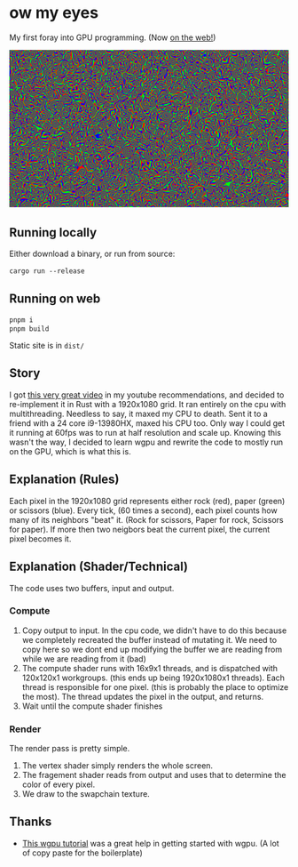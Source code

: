 # ow my eyes
My first foray into GPU programming. (Now [on the web!](https://owmyeyes.wackery.com/))

![ow my eyes](ow.png)


## Running locally
Either download a binary, or run from source:
```
cargo run --release
```

## Running on web

```
pnpm i
pnpm build
```
Static site is in `dist/`


## Story
I got [this very great video](https://www.youtube.com/watch?v=TvZI6Xc0J1Y) in my youtube recommendations, and decided to re-implement it in Rust with a 1920x1080 grid. It ran entirely on the cpu with multithreading. Needless to say, it maxed my CPU to death. Sent it to a friend with a 24 core i9-13980HX, maxed his CPU too. Only way I could get it running at 60fps was to run at half resolution and scale up. Knowing this wasn't the way, I decided to learn wgpu and rewrite the code to mostly run on the GPU, which is what this is.

## Explanation (Rules)
Each pixel in the 1920x1080 grid represents either rock (red), paper (green) or scissors (blue). Every tick, (60 times a second), each pixel counts how many of its neighbors "beat" it. (Rock for scissors, Paper for rock, Scissors for paper). If more then two neigbors beat the current pixel, the current pixel becomes it.

## Explanation (Shader/Technical)
The code uses two buffers, input and output.
### Compute
1. Copy output to input. In the cpu code, we didn't have to do this because we completely recreated the buffer instead of mutating it. We need to copy here so we dont end up modifying the buffer we are reading from while we are reading from it (bad)
2. The compute shader runs with 16x9x1 threads, and is dispatched with 120x120x1 workgroups. (this ends up being 1920x1080x1 threads). Each thread is responsible for one pixel. (this is probably the place to optimize the most). The thread updates the pixel in the output, and returns.
3. Wait until the compute shader finishes

### Render
The render pass is pretty simple.
1. The vertex shader simply renders the whole screen.
2. The fragement shader reads from output and uses that to determine the color of every pixel.
3. We draw to the swapchain texture.

## Thanks
* [This wgpu tutorial](https://sotrh.github.io/learn-wgpu/) was a great help in getting started with wgpu. (A lot of copy paste for the boilerplate)